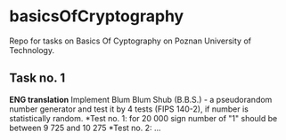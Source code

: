 # basicsOfCryptography
Repo for tasks on Basics Of Cyptography on Poznan University of Technology. 

## Task no. 1

**ENG translation**
Implement Blum Blum Shub (B.B.S.) - a pseudorandom number generator and test it by 4 tests (FIPS 140-2), if number is statistically random. 
*Test no. 1: for 20 000 sign number of "1" should be between 9 725 and 10 275
*Test no. 2: ...


